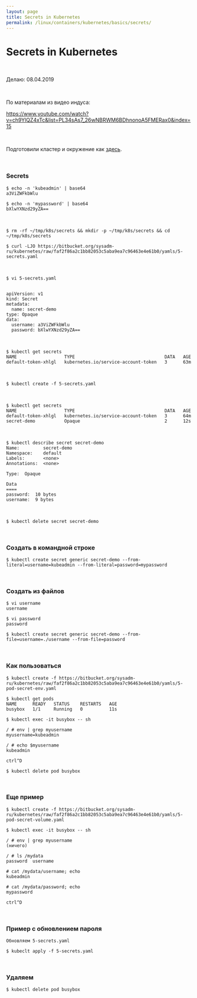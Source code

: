 ```yaml
---
layout: page
title: Secrets in Kubernetes
permalink: /linux/containers/kubernetes/basics/secrets/
---
```


# Secrets in Kubernetes

<br/>

Делаю: 08.04.2019

<br/>

По материалам из видео индуса:

https://www.youtube.com/watch?v=ch9YlQZ4xTc&list=PL34sAs7_26wNBRWM6BDhnonoA5FMERax0&index=15

<br/>

Подготовили кластер и окружение как <a href="/linux/containers/kubernetes/kubeadm/prepared-cluster/">здесь</a>.

<br/>

### Secrets

    $ echo -n 'kubeadmin' | base64
    a3ViZWFkbWlu

    $ echo -n 'mypassword' | base64
    bXlwYXNzd29yZA==

<br/>

    $ rm -rf ~/tmp/k8s/secrets && mkdir -p ~/tmp/k8s/secrets && cd ~/tmp/k8s/secrets

    $ curl -LJO https://bitbucket.org/sysadm-ru/kubernetes/raw/faf2f86a2c1bb82053c5aba9ea7c96463e4e61b0/yamls/5-secrets.yaml

<br/>

    $ vi 5-secrets.yaml

```

apiVersion: v1
kind: Secret
metadata:
  name: secret-demo
type: Opaque
data:
  username: a3ViZWFkbWlu
  password: bXlwYXNzd29yZA==

```

<br/>

    $ kubectl get secrets
    NAME                  TYPE                                  DATA   AGE
    default-token-xhlgl   kubernetes.io/service-account-token   3      63m

<br/>

    $ kubectl create -f 5-secrets.yaml

<br/>

    $ kubectl get secrets
    NAME                  TYPE                                  DATA   AGE
    default-token-xhlgl   kubernetes.io/service-account-token   3      64m
    secret-demo           Opaque                                2      12s

<br/>

    $ kubectl describe secret secret-demo
    Name:         secret-demo
    Namespace:    default
    Labels:       <none>
    Annotations:  <none>

    Type:  Opaque

    Data
    ====
    password:  10 bytes
    username:  9 bytes

<br/>

    $ kubectl delete secret secret-demo

<br/>

### Создать в командной строке

    $ kubectl create secret generic secret-demo --from-literal=username=kubeadmin --from-literal=password=mypassword

<br/>

### Создать из файлов

    $ vi username
    username

    $ vi password
    password

    $ kubectl create secret generic secret-demo --from-file=username=./username --from-file=password

<br/>

### Как пользоваться

    $ kubectl create -f https://bitbucket.org/sysadm-ru/kubernetes/raw/faf2f86a2c1bb82053c5aba9ea7c96463e4e61b0/yamls/5-pod-secret-env.yaml

    $ kubectl get pods
    NAME      READY   STATUS    RESTARTS   AGE
    busybox   1/1     Running   0          11s

    $ kubectl exec -it busybox -- sh

    / # env | grep myusername
    myusername=kubeadmin

    / # echo $myusername
    kubeadmin

    ctrl^D

    $ kubectl delete pod busybox

<br/>

### Еще пример

    $ kubectl create -f https://bitbucket.org/sysadm-ru/kubernetes/raw/faf2f86a2c1bb82053c5aba9ea7c96463e4e61b0/yamls/5-pod-secret-volume.yaml

    $ kubectl exec -it busybox -- sh

    / # env | grep myusername
    (ничего)

    / # ls /mydata
    password  username

    # cat /mydata/username; echo
    kubeadmin

    # cat /mydata/password; echo
    mypassword

    ctrl^D

<br/>

### Пример с обновлением пароля

    Обновляем 5-secrets.yaml

    $ kubeclt apply -f 5-secrets.yaml

<br/>

### Удаляем

    $ kubectl delete pod busybox
